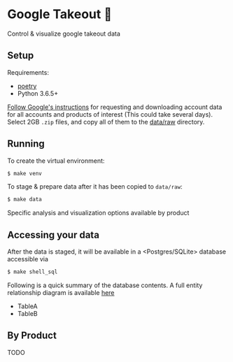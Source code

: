 # Google Takeout :bento:
Control & visualize google takeout data

## Setup

Requirements:
* [poetry](https://python-poetry.org/docs/)
* Python 3.6.5+

[Follow Google's instructions](https://support.google.com/accounts/answer/3024190?hl=en) for requesting and downloading account data for all accounts and products of interest (This could take several days). Select 2GB `.zip` files, and copy all of them to the [data/raw](google_takeout/data/raw) directory.


## Running

To create the virtual environment:

```bash
$ make venv
```

To stage & prepare data after it has been copied to `data/raw`:
```bash
$ make data
```

Specific analysis and visualization options available by product  

## Accessing your data
After the data is staged, it will be available in a <Postgres/SQLite> database accessible via 

```bash
$ make shell_sql
```

Following is a quick summary of the database contents. A full entity relationship diagram is available [here](TODO)
* TableA
* TableB

## By Product
TODO
